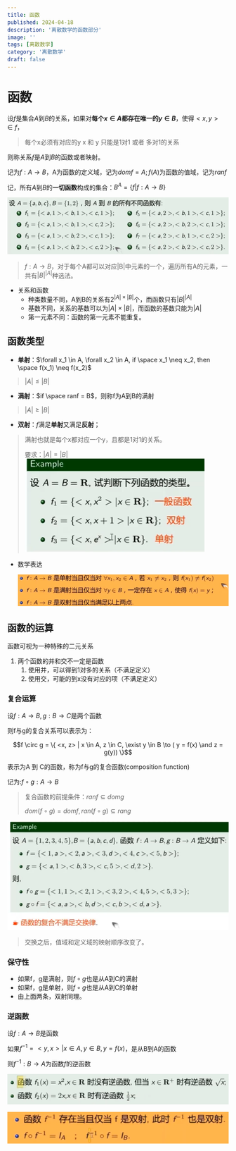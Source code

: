 ```yaml
---
title: 函数
published: 2024-04-18
description: '离散数学的函数部分'
image: ''
tags: [离散数学]
category: '离散数学'
draft: false 
---
```


# 函数

设$f$是集合$A$到$B$的关系，如果对**每个$x \in A$都存在唯一的$y \in B$**，使得$<x , y> \in f$，
> 每个x必须有对应的y
> x 和 y 只能是1对1 或者 多对1的关系

则称关系$f$是$A$到$B$的函数或者映射。

记为$f: A \rightarrow B$，A为函数的定义域，记为$domf = A;f(A)$为函数的值域，记为$ranf$

记，所有$A$到$B$的**一切函数**构成的集合：$B^A = \{ f | f : A \rightarrow B \}$

![image-29](https://raw.githubusercontent.com/chrisnake11/picgo/main/blog/ds-image-29.png)

> $f: A \rightarrow B$，对于每个A都可以对应|B|中元素的一个，遍历所有A的元素，一共有$|B|^{|A|}$种选法。

+ 关系和函数
  + 种类数量不同，A到B的关系有$2^{|A| \times |B|}$个，而函数只有$|B|^{|A|}$
  + 基数不同，关系的基数可以为$|A| \times |B|$，而函数的基数只能为$|A|$
  + 第一元素不同：函数的第一元素不能重复。

## 函数类型

+ **单射**：$\forall x_1 \in A, \forall x_2 \in A, if \space x_1 \neq x_2, then \space f(x_1) \neq f(x_2)$
> $|A| \leq |B|$


+ **满射**：$if \space ranf = B$，则称f为A到B的满射
> $|A| \geq |B|$


+ **双射**：$f$满足**单射**又满足**反射**；
> 满射也就是每个x都对应一个y，且都是1对1的关系。
>
> 要求：$|A| = |B|$
    ![image-30](https://raw.githubusercontent.com/chrisnake11/picgo/main/blog/ds-image-30.png)

+ 数学表达

    ![image-31](https://raw.githubusercontent.com/chrisnake11/picgo/main/blog/ds-image-31.png)

## 函数的运算

函数可视为一种特殊的二元关系

1. 两个函数的并和交不一定是函数
   1. 使用并，可以得到1对多的关系（不满足定义）
   2. 使用交，可能的到x没有对应的项（不满足定义）

### 复合运算

设$f: A \rightarrow B, g: B \rightarrow C$是两个函数

则f与g的复合关系可以表示为：

$$f \circ g = \{ <x, z> | x \in A, z \in C, \exist y \in B \to ( y = f(x) \and z = g(y)) \}$$

表示为A 到 C的函数，称为f与g的复合函数(composition function)

记为:$f \circ g : A \rightarrow B$

> 复合函数的前提条件：$ranf \subseteq domg$
> 
> $dom(f\circ g) = domf, ran(f \circ g) \subseteq rang$

![image-32](https://raw.githubusercontent.com/chrisnake11/picgo/main/blog/ds-image-32.png)

> 交换之后，值域和定义域的映射顺序改变了。

### 保守性

+ 如果f，g是满射，则$f \circ g$也是从A到C的满射
+ 如果f，g是单射，则$f \circ g$也是从A到C的单射
+ 由上面两条，双射同理。

### 逆函数

设$f: A \rightarrow B$是函数

如果$f^{-1} = {<y, x> | x \in A, y \in B, y = f(x)}$，是从B到A的函数

则$f^{-1}: B \rightarrow A$为函数$f$的逆函数

![image-33](https://raw.githubusercontent.com/chrisnake11/picgo/main/blog/ds-image-33.png)

![image-34](https://raw.githubusercontent.com/chrisnake11/picgo/main/blog/ds-image-34.png)
